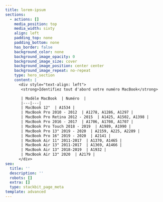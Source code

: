 ```yaml
---
title: lorem-ipsum
sections:
  - actions: []
    media_position: top
    media_width: sixty
    align: left
    padding_top: none
    padding_bottom: none
    has_border: false
    background_color: none
    background_image_opacity: 0
    background_image_size: cover
    background_image_position: center center
    background_image_repeat: no-repeat
    type: hero_section
    content: |
      <div style="text-align: left">
       <strong>Identifiez tout d'abord votre numéro MacBook</strong>

       | Modèle MacBook  | Numéro  |
       |---|---|
       | MacBook 12"  | A1534 |
       | MacBook Pro 2010 - 2012  | A1278, A1286, A1297 |
       | MacBook Pro Retina 2012 - 2015  | A1425, A1502, A1398 |
       | MacBook Pro 2016 - 2017  | A1706, A1708, A1707 |
       | MacBook Pro Touch 2018 - 2019  | A1989, A1990 |
       | MacBook Pro 13" 2019 - 2020  | A2159, A225, A2289 |
       | MacBook Pro 16" 2019 - 2020  | A2141 |
       | MacBook Air 11" 2011-2017  | A1370, A1465 |
       | MacBook Air 13" 2011-2017  | A1369, A1466 |
       | MacBook Air 13" 2018-2019  | A1932 |
       | MacBook Air 13" 2020  | A2179 |
      </div>
seo:
  title: ''
  description: ''
  robots: []
  extra: []
  type: stackbit_page_meta
template: advanced
---
```

